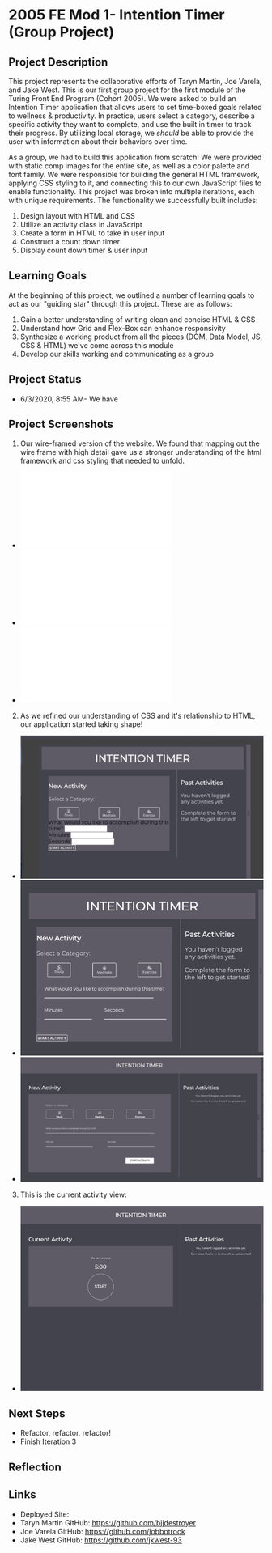 # 2005 FE Mod 1- Intention Timer (Group Project)
## Project Description
This project represents the collaborative efforts of Taryn Martin, Joe Varela, and Jake West. This is our first group project for the first module of the Turing Front End Program (Cohort 2005). We were asked to build an Intention Timer application that allows users to set time-boxed goals related to wellness & productivity. In practice, users select a category, describe a specific activity they want to complete, and use the built in timer to track their progress. By utilizing local storage, we *should* be able to provide the user with information about their behaviors over time.

As a group, we had to build this application from scratch! We were provided with static comp images for the entire site, as well as a color palette and font family. We were responsible for building the general HTML framework, applying CSS styling to it, and connecting this to our own JavaScript files to enable functionality. This project was broken into multiple iterations, each with unique requirements. The functionality we successfully built includes:
  1. Design layout with HTML and CSS
  2. Utilize an activity class in JavaScript
  3. Create a form in HTML to take in user input
  4. Construct a count down timer
  5. Display count down timer & user input
## Learning Goals
At the beginning of this project, we outlined a number of learning goals to act as our "guiding star" through this project. These are as follows:
  1. Gain a better understanding of writing clean and concise HTML & CSS
  2. Understand how Grid and Flex-Box can enhance responsivity
  3. Synthesize a working product from all the pieces (DOM, Data Model, JS, CSS & HTML) we've come across this module
  4. Develop our skills working and communicating as a group
## Project Status
  + 6/3/2020, 8:55 AM- We have
## Project Screenshots
1. Our wire-framed version of the website. We found that mapping out the wire frame with high detail gave us a stronger understanding of the html framework and css styling that needed to unfold.
  + ![](assets/README_screenshots/jkw-int-timer-wireframe-desktop.pdf)
  + ![](assets/README_screenshots/jkw-int-timer-wireframe-iphone.pdf)
  + ![](assets/README_screenshots/jkw-int-timer-past-activity-card.pdf)
2. As we refined our understanding of CSS and it's relationship to HTML, our application started taking shape!
  + ![](assets/README_screenshots/jkw-button-container.gif)
  + ![](assets/README_screenshots/jkw-form-container.gif)
  + ![](assets/README_screenshots/jkw-center-activity-btns.gif)
3. This is the current activity view:
  + ![](assets/README_screenshots/jkw-current-activity-section.gif)
## Next Steps
  + Refactor, refactor, refactor!
  + Finish Iteration 3
## Reflection
## Links
  + Deployed Site:
  + Taryn Martin GitHub: https://github.com/bjjdestroyer
  + Joe Varela GitHub: https://github.com/jobbotrock
  + Jake West GitHub: https://github.com/jkwest-93
